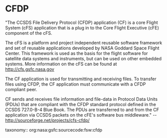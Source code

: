 # CFDP

"The CCSDS File Delivery Protocol (CFDP) application (CF) is a core Flight System (cFS) application that is a plug in to the Core Flight Executive (cFE) component of the cFS.

The cFS is a platform and project independent reusable software framework and set of reusable applications developed by NASA Goddard Space Flight Center. This framework is used as the basis for the flight software for satellite data systems and instruments, but can be used on other embedded systems. More information on the cFS can be found at http://cfs.gsfc.nasa.gov 

The CF application is used for transmitting and receiving files. To transfer files using CFDP, the CF application must communicate with a CFDP compliant peer.

CF sends and receives file information and file-data in Protocol Data Units (PDUs) that are compliant with the CFDP standard protocol defined in the CCSDS 727.0-B-4 Blue Book. The PDUs are transferred to and from the CF application via CCSDS packets on the cFE's software bus middleware." -- http://sourceforge.net/projects/cfs-cfdp/


taxonomy:: org:nasa:gsfc:sourcecode:fsw:cfdp
